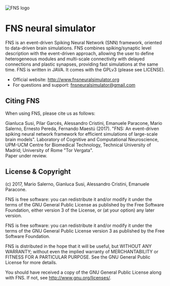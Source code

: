 ![FNS logo](https://github.com/fnsneuralsimulator/FNSlogo.png "FNS logo")

FNS neural simulator
=====

FNS is an event-driven Spiking Neural Network (SNN) framework, oriented to 
data-driven brain simulations. FNS combines spiking/synaptic level 
description with the event-driven approach, allowing the user to define 
heterogeneous modules and multi-scale connectivity with delayed connections 
and plastic synapses, providing fast simulations at the same time.
FNS is written in JAVA.
It comes with the GPLv3 (please see LICENSE).

* Official website: http://www.fnsneuralsimulator.org
* For questions and support: fnsneuralsimulator@gmail.com


Citing FNS
------------

When using FNS, please cite us as follows:

Gianluca Susi, Pilar Garcés, Alessandro Cristini, Emanuele Paracone, Mario 
Salerno, Ernesto Pereda, Fernando Maestú (2017). "FNS: An event-driven 
spiking neural network framework for efficient simulations of large-scale 
brain models". 
Laboratory of Cognitive and Computational Neuroscience, UPM-UCM Centre for 
Biomedical Technology, Technical University of Madrid; University of Rome 
"Tor Vergata".   
Paper under review.


License & Copyright 
-------------------

(c) 2017, Mario Salerno, Gianluca Susi, Alessandro Cristini, Emanuele Paracone.

FNS is free software: you can redistribute it and/or modify
it under the terms of the GNU General Public License as published by
the Free Software Foundation, either version 3 of the License, or
(at your option) any later version.

FNS is free software: you can redistribute it and/or modify it under the terms 
of the GNU General Public License version 3 as published by  the Free Software 
Foundation.

FNS is distributed in the hope that it will be useful, but WITHOUT ANY 
WARRANTY; without even the implied warranty of MERCHANTABILITY or FITNESS FOR 
A PARTICULAR PURPOSE. See the GNU General Public License for more details.
 
You should have received a copy of the GNU General Public License along with 
FNS. If not, see <http://www.gnu.org/licenses/>.
